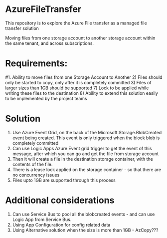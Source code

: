 # AzureFileTransfer
This repository is to explore the Azure File transfer as a managed file transfer solution

Moving files from one storage account to another storage account within the same tenant, and across subscriptions.

# Requirements:
#1. Ability to move files from one Storage Account to Another
2) Files should only be started to copy, only after it is completely committed
3) Files of larger sizes than 1GB should be supported
7) Lock to be applied while writing these files to the destination
8) Ability to extend this solution easily to be implemented by the project teams

# Solution
1) Use Azure Event Grid, on the back of the Microsoft.Storage.BlobCreated event being created. This event is only triggered when the block blob is completely committed
2) Can use Logic Apps Azure Event grid trigger to get the event of this message, after which you can go and get the file from storage account
3) Then it will create a file in the destination storage container, with the contents of the file.
4) There is a lease lock applied on the storage container - so that there are no concurrency issues
5) Files upto 1GB are supported through this process

# Additional considerations
1) Can use Service Bus to pool all the blobcreated events - and can use Logic App from Service Bus. 
2) Using App Configuration for config related data
3) Using Alternative solution when the size is more than 1GB - AzCopy???
